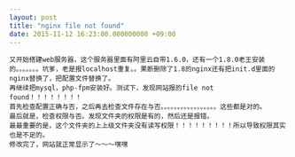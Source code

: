 ```yaml
---
layout: post
title: "nginx file not found"
date: 2015-11-12 16:23:00.000000000 +09:00
---
```


    又开始搭建web服务器，这个服务器里面有阿里云自带1.6.0，还有一个1.8.0老王安装的。。。。。。。坑爹，老是报localhost重复。。果断删除了1.8的nginx还有把init.d里面的nginx替换了，把配置文件替换了。
    再继续把mysql，php-fpm安装好。测试下，发现网站报的file not found！！！！！！！！
    首先检查配置正确与否，之后再去检查文件存在与否。。。。。。。。。。。。。。。。。这些都是对的。
    最后就是，检查权限与否。发现文件夹的权限是有的，然后还是报错。
    最最重要的是，这个文件夹的上上级文件夹没有读写权限！！！！！！！！！所以导致权限其实也是不足的。
    修改完了，网站就正常显示了～～～嘿嘿